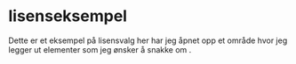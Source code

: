# lisenseksempel
Dette er et eksempel på lisensvalg
her har jeg åpnet opp et område hvor jeg legger ut elementer som jeg ønsker å snakke om . 
